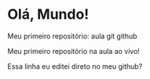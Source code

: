 # Olá, Mundo!
 Meu primeiro repositório: aula git github

 Meu primeiro repositório na aula ao vivo!

 Essa linha eu editei direto no meu github?
